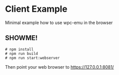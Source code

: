 # Client Example

Minimal example how to use wpc-emu in the browser

## SHOWME!

```
# npm install
# npm run build
# npm run start:webserver
```

Then point your web browser to https://127.0.0.1:8081/
